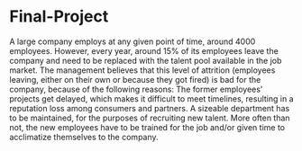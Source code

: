 # Final-Project
A large company employs at any given point of time, around 4000 employees. However, every year, around 15% of its employees leave the company and need to be replaced with the talent pool available in the job market.
The management believes that this level of attrition (employees leaving, either on their own or because they got fired) is bad for the company, because of the following reasons:
The former employees’ projects get delayed, which makes it difficult to meet timelines, resulting in a reputation loss among consumers and partners.
A sizeable department has to be maintained, for the purposes of recruiting new talent.
More often than not, the new employees have to be trained for the job and/or given time to acclimatize themselves to the company.
